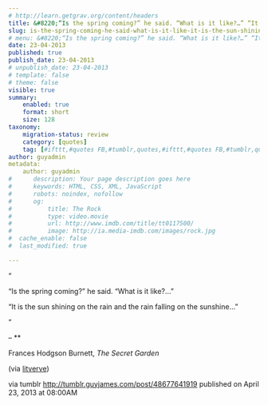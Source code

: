 ```yaml
---
# http://learn.getgrav.org/content/headers
title: &#8220;“Is the spring coming?” he said. “What is it like?…” “It is the sun shining on the rain and the&#8230;&#8221;
slug: is-the-spring-coming-he-said-what-is-it-like-it-is-the-sun-shining-on-the-rain-and-the
# menu: &#8220;“Is the spring coming?” he said. “What is it like?…” “It is the sun shining on the rain and the&#8230;&#8221;
date: 23-04-2013
published: true
publish_date: 23-04-2013
# unpublish_date: 23-04-2013
# template: false
# theme: false
visible: true
summary:
    enabled: true
    format: short
    size: 128
taxonomy:
    migration-status: review
    category: [quotes]
    tag: [#ifttt,#quotes FB,#tumblr,quotes,#ifttt,#quotes FB,#tumblr,quotes]
author: guyadmin
metadata:
    author: guyadmin
#      description: Your page description goes here
#      keywords: HTML, CSS, XML, JavaScript
#      robots: noindex, nofollow
#      og:
#          title: The Rock
#          type: video.movie
#          url: http://www.imdb.com/title/tt0117500/
#          image: http://ia.media-imdb.com/images/rock.jpg
#  cache_enable: false
#  last_modified: true

---
```


“

“Is the spring coming?” he said. “What is it like?…”

 “It is the sun shining on the rain and the rain falling on the sunshine…”

”

 – **

Frances Hodgson Burnett, *The Secret Garden*

(via [litverve](http://litverve.tumblr.com/))

via tumblr http://tumblr.guyjames.com/post/48677641919 published on April 23, 2013 at 08:00AM